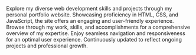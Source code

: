 Explore my diverse web development skills and projects through my personal portfolio website.
Showcasing proficiency in HTML, CSS, and JavaScript, the site offers an engaging and user-friendly experience.
Browse through my work, skills, and accomplishments for a comprehensive overview of my expertise.
Enjoy seamless navigation and responsiveness for an optimal user experience.
Continuously updated to reflect ongoing projects and professional growth.
